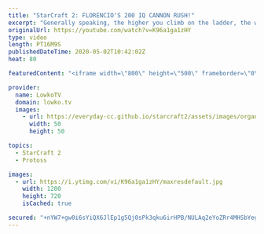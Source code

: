 ```yaml
---
title: "StarCraft 2: FLORENCIO'S 200 IQ CANNON RUSH!"
excerpt: "Generally speaking, the higher you climb on the ladder, the worse the 'classic' Cannon Rush becomes in StarCraft 2. Since players get better at responding quickly and making the correct moves, it becomes more difficult to win with Protoss cheese. In this video Florencio introduce a new 'flavour' of Cannon"
originalUrl: https://youtube.com/watch?v=K96a1ga1zHY
type: video
length: PT16M9S
publishedDateTime: 2020-05-02T10:42:02Z
heat: 80

featuredContent: "<iframe width=\"800\" height=\"500\" frameborder=\"0\" src=\"https://www.youtube.com/embed/K96a1ga1zHY\" allow=\"accelerometer; autoplay; encrypted-media; gyroscope; picture-in-picture\" allowfullscreen></iframe>"

provider:
  name: LowkoTV
  domain: lowko.tv
  images:
    - url: https://everyday-cc.github.io/starcraft2/assets/images/organizations/lowko.tv-50x50.jpg
      width: 50
      height: 50

topics:
  - StarCraft 2
  - Protoss

images:
  - url: https://i.ytimg.com/vi/K96a1ga1zHY/maxresdefault.jpg
    width: 1280
    height: 720
    isCached: true

secured: "+nYW7+gw0i6sYiQX6JlEp1g5Qj0sPk3qku6irHPB/NULAq2eYoZRr4MHSbYegn8FoRlF/rO9urgAcpvxtrv2TYK6JmndhwG7ZngNEqJUhh2iESBFJgRFA8ImWuyNjOwnfLbYf3bHjTSeFRir3/1dqVvjUe+VrzFPzquO9FbEkPA1tX95sfYEwYve3ceO5yzF4XvTOZrs83PEqIcdb0FrCB/fjDmP2xv9CLvV5Yq8MS3hnBqJ+WW25EFq0idDU6Hgj5z8TQQfGrq0OySWdYruDVMrp2VyAm36mGYCstZN/kDEhvL9R2h/lenXx2by0D3N06BKjykmJOq71c3If96H/WhNa0ZWFbR6OQXeTwI1XiUAs1Bh0LJrLxCLIwHrskdAcvG0JaKTqUMmG1lyZMAeb7Q7pRjwRD1ChW3rHeoxxLShp2MqgxCZQGGocAbPiPnp;2l4tbt4e8TW968yHY6bnrw=="
---
```


